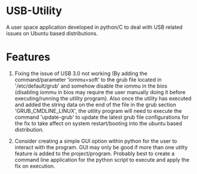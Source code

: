 # USB-Utility
A user space application developed in python/C to deal with USB related issues on Ubuntu based distributions.

# Features
1. Fixing the issue of USB 3.0 not working (By adding the command/parameter 'iommu=soft' to the grub file located in '/etc/default/grub' and somehow disable the iommu in the bios (disabling iommu in bios may require the user manually doing it before executing/running the utility program). Also once the utility has executed and added the string data on the end of the file in the grub section 'GRUB_CMDLINE_LINUX', the utility program will need to execute the command 'update-grub' to update the latest grub file configurations for the fix to take affect on system restart/booting into the ubuntu based distribution.

2. Consider creating a simple GUI option within python for the user to interact with the program. GUI may only be good if more than one utilty feature is added to the project/program. Probably best to create a command line application for the python script to execute and apply the fix on execution.



